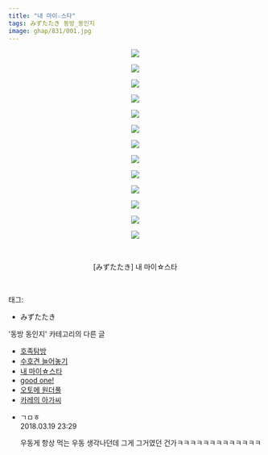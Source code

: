 ```yaml
---
title: "내 마이☆스타"
tags: みずたたき 동방_동인지
image: ghap/831/001.jpg
---
```

<div class="article">
<p style="text-align: center; clear: none; float: none;"><img src="{{ site.nasurl }}/ghap/831/001.jpg"/></p>
<p style="text-align: center; clear: none; float: none;"><img src="{{ site.nasurl }}/ghap/831/002.jpg"/></p>
<p style="text-align: center; clear: none; float: none;"><img src="{{ site.nasurl }}/ghap/831/003.jpg"/></p>
<p style="text-align: center; clear: none; float: none;"><img src="{{ site.nasurl }}/ghap/831/004.jpg"/></p>
<p style="text-align: center; clear: none; float: none;"><img src="{{ site.nasurl }}/ghap/831/005.jpg"/></p>
<p style="text-align: center; clear: none; float: none;"><img src="{{ site.nasurl }}/ghap/831/006.jpg"/></p>
<p style="text-align: center; clear: none; float: none;"><img src="{{ site.nasurl }}/ghap/831/007.jpg"/></p>
<p style="text-align: center; clear: none; float: none;"><img src="{{ site.nasurl }}/ghap/831/008.jpg"/></p>
<p style="text-align: center; clear: none; float: none;"><img src="{{ site.nasurl }}/ghap/831/009.jpg"/></p>
<p style="text-align: center; clear: none; float: none;"><img src="{{ site.nasurl }}/ghap/831/010.jpg"/></p>
<p style="text-align: center; clear: none; float: none;"><img src="{{ site.nasurl }}/ghap/831/011.jpg"/></p>
<p style="text-align: center; clear: none; float: none;"><img src="{{ site.nasurl }}/ghap/831/012.jpg"/></p>
<p style="text-align: center; clear: none; float: none;"><img src="{{ site.nasurl }}/ghap/831/013.jpg"/></p>
<p style="text-align: center; clear: none; float: none;"><br/></p>
<p style="text-align: center; clear: none; float: none;">[みずたたき] 내 마이☆스타</p>
<p><br/></p>
</div><div class="tagTrail">
<p>태그: </p>
<ul>
<li>みずたたき</li>
</ul>
</div><div class="another">
<p>'동방 동인지' 카테고리의 다른 글</p>
<ul>
<li><a href="/2016-07-13-ghap_833">호족탐방</a></li>
<li><a href="/2016-07-13-ghap_832">수호견 늘어놓기</a></li>
<li><a href="/2016-07-13-ghap_831">내 마이☆스타</a></li>
<li><a href="/2016-07-13-ghap_830">good one!</a></li>
<li><a href="/2016-07-13-ghap_829">오토메 원더풀</a></li>
<li><a href="/2016-07-13-ghap_827">카레의 아가씨</a></li>
</ul>
</div><div class="cb_module cb_fluid">
<div class="cb_wrt cb_profile">
<div class="comment">
<ul>
<li class="cb_thumb_off" id="comment15222261">
<div class="cb_comment_area">
<div class="cb_info_area">
<div class="cb_section">
<span class="cb_nick_name">ㄱㅁㅎ</span>
</div>
<div class="cb_section">
<span class="cb_date">2018.03.19 23:29 </span>
</div>
</div>
<div class="cb_dsc_comment">
<p class="cb_dsc">
											우동게 항상 먹는 우동 생각나던데 그게 그거였던 건가ㅋㅋㅋㅋㅋㅋㅋㅋㅋㅋㅋㅋㅋ
										</p>
</div>
</div></li>
</ul>
</div>
</div><!-- commentList close -->
</div>
